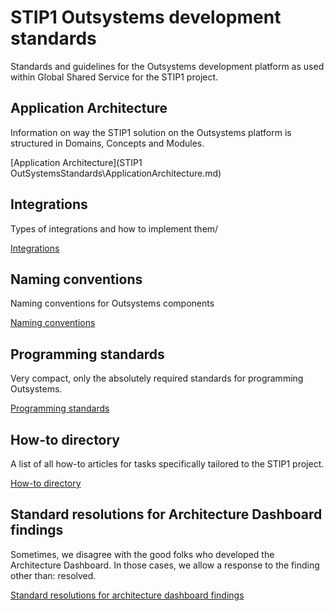 # STIP1 Outsystems development standards

Standards and guidelines for the Outsystems development platform as used within Global Shared Service for the STIP1 project.

## Application Architecture

Information on way the STIP1 solution on the Outsystems platform is structured in Domains, Concepts and Modules.

[Application
Architecture](STIP1 OutSystemsStandards\ApplicationArchitecture.md)

## Integrations

Types of integrations and how to implement them/

[Integrations](https://synobsys2013-my.sharepoint.com/wiki/spaces/STIP1/pages/62128410/Integrations)

## Naming conventions

Naming conventions for Outsystems components

[Naming
conventions](https://synobsys2013-my.sharepoint.com/wiki/spaces/STIP1/pages/58949799/Naming+conventions)

## Programming standards

Very compact, only the absolutely required standards for programming
Outsystems.

[Programming
standards](https://synobsys2013-my.sharepoint.com/wiki/spaces/STIP1/pages/196640953/Programming+standards)

## How-to directory

A list of all how-to articles for tasks specifically tailored to the
STIP1 project.

[How-to
directory](https://synobsys2013-my.sharepoint.com/wiki/spaces/STIP1/pages/61997076/How-to+directory)

## Standard resolutions for Architecture Dashboard findings

Sometimes, we disagree with the good folks who developed the
Architecture Dashboard. In those cases, we allow a response to the
finding other than: resolved.

[Standard resolutions for architecture dashboard
findings](https://synobsys2013-my.sharepoint.com/wiki/spaces/STIP1/pages/208994516/Standard+resolutions+for+architecture+dashboard+findings)
